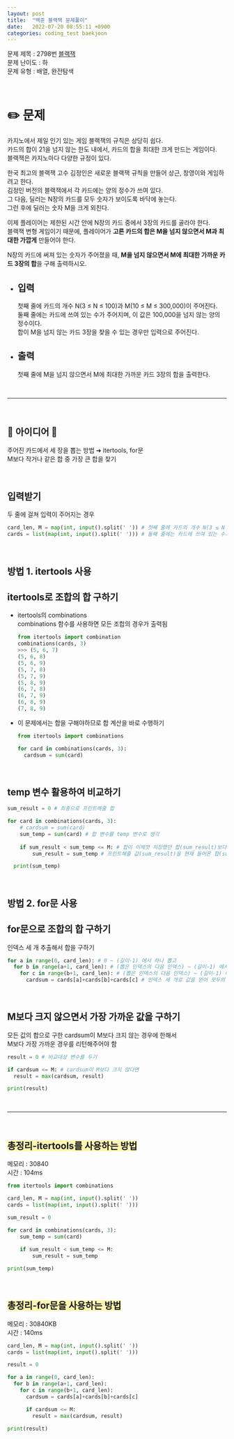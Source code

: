 ```yaml
---
layout: post
title:  "백준 블랙잭 문제풀이"
date:   2022-07-20 08:55:11 +0900
categories: coding_test baekjoon
---
```


문제 제목 : 2798번 [블랙잭]  
문제 난이도 : 하   
문제 유형 : 배열, 완전탐색


<br>   

# ✏️ 문제

카지노에서 제일 인기 있는 게임 블랙잭의 규칙은 상당히 쉽다.     
카드의 합이 21을 넘지 않는 한도 내에서, 카드의 합을 최대한 크게 만드는 게임이다.      
블랙잭은 카지노마다 다양한 규정이 있다.

한국 최고의 블랙잭 고수 김정인은 새로운 블랙잭 규칙을 만들어 상근, 창영이와 게임하려고 한다.    
김정인 버전의 블랙잭에서 각 카드에는 양의 정수가 쓰여 있다.     
그 다음, 딜러는 N장의 카드를 모두 숫자가 보이도록 바닥에 놓는다.     
그런 후에 딜러는 숫자 M을 크게 외친다.

이제 플레이어는 제한된 시간 안에 N장의 카드 중에서 3장의 카드를 골라야 한다.     
블랙잭 변형 게임이기 때문에, 플레이어가 **고른 카드의 합은 M을 넘지 않으면서 M과 최대한 가깝게** 만들어야 한다.   

N장의 카드에 써져 있는 숫자가 주어졌을 때, **M을 넘지 않으면서 M에 최대한 가까운 카드 3장의 합**을 구해 출력하시오.

- ## 입력   
  첫째 줄에 카드의 개수 N(3 ≤ N ≤ 100)과 M(10 ≤ M ≤ 300,000)이 주어진다.    
  둘째 줄에는 카드에 쓰여 있는 수가 주어지며, 이 값은 100,000을 넘지 않는 양의 정수이다.    
  합이 M을 넘지 않는 카드 3장을 찾을 수 있는 경우만 입력으로 주어진다.
- ## 출력
  첫째 줄에 M을 넘지 않으면서 M에 최대한 가까운 카드 3장의 합을 출력한다.   


<br> 

--- 

<br>


## 🔔 아이디어 🔔
주어진 카드에서 세 장을 뽑는 방법 ➜ itertools, for문    
M보다 작거나 같은 합 중 가장 큰 합을 찾기

<br>


## 입력받기
두 줄에 걸쳐 입력이 주어지는 경우    
``` python 
card_len, M = map(int, input().split(' ')) # 첫째 줄에 카드의 개수 N(3 ≤ N ≤ 100)과 M(10 ≤ M ≤ 300,000)이 주어진다.    
cards = list(map(int, input().split(' '))) # 둘째 줄에는 카드에 쓰여 있는 수가 주어지며, 이 값은 100,000을 넘지 않는 양의 정수이다.    
```


<br>


## 방법 1. itertools 사용
## itertools로 조합의 합 구하기   
* itertools의 combinations      
  combinations 함수를 사용하면 모든 조합의 경우가 출력됨    
  ``` python
  from itertools import combination
  combinations(cards, 3)
  >>> (5, 6, 7)
  (5, 6, 8)
  (5, 6, 9)
  (5, 7, 8)
  (5, 7, 9)
  (5, 8, 9)
  (6, 7, 8)
  (6, 7, 9)
  (6, 8, 9)
  (7, 8, 9)
  ```

* 이 문제에서는 합을 구해야하므로 합 계산을 바로 수행하기
  ``` python
  from itertools import combinations
  
  for card in combinations(cards, 3):
    cardsum = sum(card)
  ```


<br>


## temp 변수 활용하여 비교하기
``` python
sum_result = 0 # 최종으로 프린트해줄 합

for card in combinations(cards, 3):
    # cardsum = sum(card) 
    sum_temp = sum(card) # 합 변수를 temp 변수로 생각
    
    if sum_result < sum_temp <= M: # 합이 이제껏 저장했던 합(sum_result)보다 크면서 M 이하일 때
        sum_result = sum_temp # 프린트해줄 값(sum_result)을 현재 들어온 합(sum_temp)으로 업데이트해주기

  print(sum_temp)
  ```


<br>


## 방법 2. for문 사용
## for문으로 조합의 합 구하기
인덱스 세 개 추출해서 합을 구하기
``` python
for a in range(0, card_len): # 0 ~ (길이-1) 에서 하나 뽑고
  for b in range(a+1, card_len): # (뽑은 인덱스의 다음 인덱스) ~ (길이-1) 에서 또 하나 뽑고
    for c in range(b+1, card_len): # (뽑은 인덱스의 다음 인덱스) ~ (길이-1) 에서 또 하나 뽑기
      cardsum = cards[a]+cards[b]+cards[c] # 인덱스 세 개로 값을 얻어 모두의 합 구하기
```


<br>


## M보다 크지 않으면서 가장 가까운 값을 구하기    
모든 값의 합으로 구한 cardsum이 M보다 크지 않는 경우에 한해서    
M보다 가장 가까운 경우를 리턴해주어야 함     
``` python
result = 0 # 비교대상 변수를 두기

if cardsum <= M: # cardsum이 M보다 크지 않다면
  result = max(cardsum, result)

print(result)
```


<br> 

--- 

<br>


## <span style="background-color:#fff5b1;">총정리-itertools를 사용하는 방법</span>    
메모리 : 30840     
시간 : 104ms   
``` python
from itertools import combinations

card_len, M = map(int, input().split(' ')) 
cards = list(map(int, input().split(' '))) 

sum_result = 0 

for card in combinations(cards, 3):
    sum_temp = sum(card) 
    
    if sum_result < sum_temp <= M:
        sum_result = sum_temp

print(sum_temp)
```


<br>


## <span style="background-color:#fff5b1;">총정리-for문을 사용하는 방법</span>     
메모리 : 30840KB     
시간 : 140ms        
``` python
card_len, M = map(int, input().split(' ')) 
cards = list(map(int, input().split(' '))) 

result = 0 

for a in range(0, card_len): 
  for b in range(a+1, card_len):
    for c in range(b+1, card_len):
      cardsum = cards[a]+cards[b]+cards[c]

      if cardsum <= M:
        result = max(cardsum, result)

print(result)
```

[블랙잭]: https://www.acmicpc.net/problem/2798